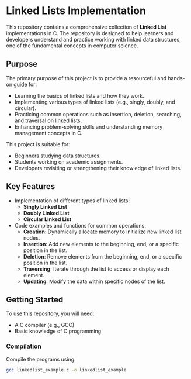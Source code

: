 # Linked Lists Implementation

This repository contains a comprehensive collection of **Linked List** implementations in C. The repository is designed to help learners and developers understand and practice working with linked data structures, one of the fundamental concepts in computer science.

## Purpose

The primary purpose of this project is to provide a resourceful and hands-on guide for:
- Learning the basics of linked lists and how they work.
- Implementing various types of linked lists (e.g., singly, doubly, and circular).
- Practicing common operations such as insertion, deletion, searching, and traversal on linked lists.
- Enhancing problem-solving skills and understanding memory management concepts in C.

This project is suitable for:
- Beginners studying data structures.
- Students working on academic assignments.
- Developers revisiting or strengthening their knowledge of linked lists.

## Key Features

- Implementation of different types of linked lists:
  - **Singly Linked List**
  - **Doubly Linked List**
  - **Circular Linked List**
- Code examples and functions for common operations:
  - **Creation**: Dynamically allocate memory to initialize new linked list nodes.
  - **Insertion**: Add new elements to the beginning, end, or a specific position in the list.
  - **Deletion**: Remove elements from the beginning, end, or a specific position in the list.
  - **Traversing**: Iterate through the list to access or display each element.
  - **Updating**: Modify the data within specific nodes of the list.

## Getting Started

To use this repository, you will need:
- A C compiler (e.g., GCC)
- Basic knowledge of C programming

### Compilation

Compile the programs using:
```bash
gcc linkedlist_example.c -o linkedlist_example

